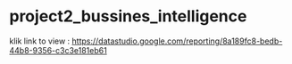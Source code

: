 # project2_bussines_intelligence
klik link to view : https://datastudio.google.com/reporting/8a189fc8-bedb-44b8-9356-c3c3e181eb61
